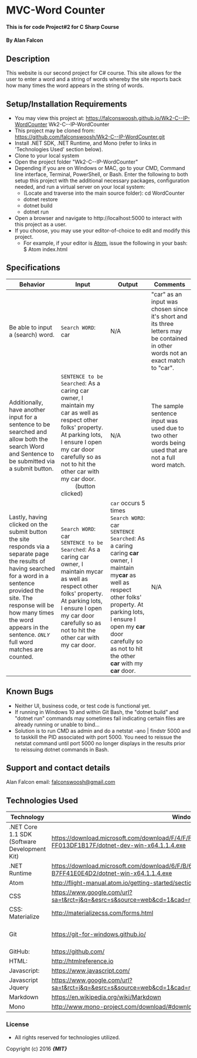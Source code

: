 # MVC-Word Counter

#### This is for code Project#2 for C Sharp Course

#### By **Alan Falcon**

## Description

This website is our second project for C# course. This site allows for the user to enter a word and a string of words whereby the site reports back how many times the word appears in the string of words.

## Setup/Installation Requirements

* You may view this project at: https://falconswoosh.github.io/Wk2-C--IP-WordCounter
Wk2-C--IP-WordCounter
* This project may be cloned from:  https://github.com/falconswoosh/Wk2-C--IP-WordCounter.git
* Install .NET SDK, .NET Runtime, and Mono (refer to links in 'Technologies Used' section below).
* Clone to your local system
* Open the project folder "Wk2-C--IP-WordCounter"
* Depending if you are on Windows or MAC, go to your CMD, Command line interface, Terminal, PowerShell, or Bash. Enter the following to both setup this project with the additional necessary packages, configuration needed, and run a virtual server on your local system:
  * (Locate and traverse into the main source folder): cd WordCounter
  * dotnet restore
  * dotnet build
  * dotnet run
* Open a browser and navigate to http://localhost:5000 to interact with this project as a user.
* If you choose, you may use your editor-of-choice to edit and modify this project.
    * For example, if your editor is [Atom](https://flight-manual.atom.io/getting-started/sections/installing-atom/), issue the following in your bash:
    $ Atom index.html

## Specifications    
| Behavior | Input | Output | Comments |
|---|---|---|---|
| Be able to input a (search) word. |  `Search WORD`: car | N/A | "car" as an input was chosen since it's short and its three letters may be contained in other words not an exact match to "car".
| Additionally, have another input for a sentence to be searched and allow both the search Word and Sentence to be submitted via a submit button. |`SENTENCE to be Searched`: As a  caring car owner, I maintain my car as well as respect other folks' property. At parking lots, I ensure I open my car door carefully so as  not to hit the other car with my car door.<br />&nbsp;&nbsp;&nbsp;&nbsp;&nbsp;&nbsp;&nbsp;&nbsp;&nbsp;(button clicked) | N/A| The sample sentence input was used  due to two other words being used that  are not a full word match.|
| Lastly, having clicked on the submit button the site responds via a separate page the results of having searched for a word in a sentence provided the site. The response will be how many times the word appears in the sentence. *`ONLY`* full word matches are counted. |`Search WORD`: car<br />`SENTENCE to be Searched`: As a caring car owner, I maintain mycar as well as respect other folks' property. At parking lots, I ensure I open my car door carefully so as  not to hit the other car with my car door. | `car` occurs 5 times<br />`Search WORD`: car<br />`SENTENCE Searched`: As a caring caring **car** owner, I maintain my**car** as well as respect other folks' property. At parking lots, I ensure I open my **car** door carefully so as  not to hit the other **car** with my **car** door. | N/A |


## Known Bugs

* Neither UI, business code, or test code is functional yet.
* If running in Windows 10 and within Git Bash, the "dotnet build" and "dotnet run" commands may sometimes fail indicating certain files are already running or unable to bind...
* Solution is to run CMD as admin and do a netstat -ano | findstr 5000 and to taskkill the PID associated with port 5000. You need to reissue the netstat command until port 5000 no longer displays in the results prior to reissuing dotnet commands in Bash.

## Support and contact details

Alan Falcon email: [falconswoosh@gmail.com](falconswoosh@gmail.com)

## Technologies Used

| Technology | Windows | MAC |
|---|---|---|
| .NET Core 1.1 SDK (Software Development Kit) |  https://download.microsoft.com/download/F/4/F/F4FCB6EC-5F05-4DF8-822C-FF013DF1B17F/dotnet-dev-win-x64.1.1.4.exe | https://download.microsoft.com/download/F/4/F/F4FCB6EC-5F05-4DF8-822C-FF013DF1B17F/dotnet-dev-osx-x64.1.1.4.pkg |
| .NET Runtime |https://download.microsoft.com/download/6/F/B/6FB4F9D2-699B-4A40-A674-B7FF41E0E4D2/dotnet-win-x64.1.1.4.exe | https://download.microsoft.com/download/6/F/B/6FB4F9D2-699B-4A40-A674-B7FF41E0E4D2/dotnet-osx-x64.1.1.4.pkg |
| Atom |http://flight-manual.atom.io/getting-started/sections/why-atom/ | https://github.com/atom/atom/releases/download/v1.21.1/atom-mac.zip |
| CSS <td colspan=2>https://www.google.com/url?sa=t&rct=j&q=&esrc=s&source=web&cd=1&cad=rja&uact=8&ved=0ahUKEwjswubPlLnWAhVGVRQKHaRLBkgQFggmMAA&url=https%3A%2F%2Fgetbootstrap.com%2Fcss%2F&usg=AFQjCNFpcAPIPLCu0F7w2NDTOafHdV8Pkw |
| CSS: Materialize <td colspan=2> http://materializecss.com/forms.html
| Git |https://git-for-windows.github.io/ | [Paste the following into Bash]:<br />$ /usr/bin/ruby -e "$(curl -fsSL https://raw.githubusercontent.com/Homebrew/install/master/install)"<br />$ echo 'export PATH=/usr/local/bin:$PATH' >> ~/.bash_profile<br />$ brew install git |
| GitHub:<td colspan=2> https://github.com/ |
| HTML:<td colspan=2> http://htmlreference.io |
| Javascript:<td colspan=2> https://www.javascript.com/ |
| Javascript Jquery<td colspan=2> https://www.google.com/url?sa=t&rct=j&q=&esrc=s&source=web&cd=1&cad=rja&uact=8&ved=0ahUKEwiBj_WJlbnWAhWBLhQKHfHUAQEQFggmMAA&url=https%3A%2F%2Fjquery.com%2F&usg=AFQjCNFnz7C6MAXGLm7pVcOD_LrOjJUUiA |
| Markdown<td colspan=2> https://en.wikipedia.org/wiki/Markdown |
| Mono |http://www.mono-project.com/download/#download-win | http://www.mono-project.com/download/#download-mac |


### License
* All rights reserved for technologies utilized.

Copyright (c) 2016 **_{MIT}_**
